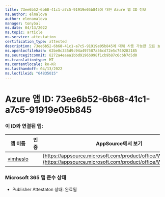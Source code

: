 ```yaml
---
title: 73ee6b52-6b68-41c1-a7c5-91919e05b845에 대한 Azure 앱 ID 정보
ms.author: elmalova
author: elenamalova
manager: tonybal
ms.date: 04/13/2022
ms.topic: article
ms.service: attestation
certification_type: attested
description: 73ee6b52-6b68-41c1-a7c5-91919e05b845에 대해 사용 가능한 모든 보안 및 규정 준수 정보입니다.
ms.openlocfilehash: 62be0c335d9c94a497587a56cd72e5c749282185
ms.sourcegitcommit: 8272a4eaea1bbd9196b998f1cb9b87c6cbb7d5d0
ms.translationtype: MT
ms.contentlocale: ko-KR
ms.lasthandoff: 04/13/2022
ms.locfileid: "64835015"
---
```

# <a name="azure-app-id-73ee6b52-6b68-41c1-a7c5-91919e05b845"></a>Azure 앱 ID: 73ee6b52-6b68-41c1-a7c5-91919e05b845


### <a name="apps-associated-with-this-id"></a>이 ID와 연결된 앱:
| **앱 이름** | **인증** | **AppSource에서 보기** |
|--------------|---------------|-----------------------|
| [vimheslo](../forward/WA200003843.md) |  | [https://appsource.microsoft.com/product/office/WA200003843](https://appsource.microsoft.com/product/office/WA200003843) |

### <a name="microsoft-365-app-compliance-status"></a>Microsoft 365 앱 준수 상태
- Publisher Attestaton 상태: 완료됨
